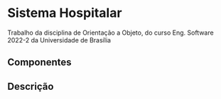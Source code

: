 # Sistema Hospitalar
Trabalho da disciplina de Orientação a Objeto, do curso Eng. Software 2022-2 da Universidade de Brasília

## Componentes

## Descrição

